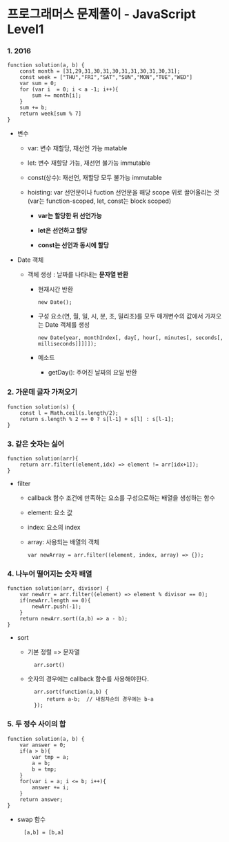 # 프로그래머스 문제풀이 - JavaScript Level1
### 1. 2016
    function solution(a, b) {
        const month = [31,29,31,30,31,30,31,31,30,31,30,31];
        const week = ["THU","FRI","SAT","SUN","MON","TUE","WED"]
        var sum = 0;
        for (var i  = 0; i < a -1; i++){
            sum += month[i];
        }
        sum += b;
        return week[sum % 7]
    }

- 변수

    - var: 변수 재할당, 재선언 가능 matable

    - let: 변수 재할당 가능, 재선언 불가능 immutable

    - const(상수): 재선언, 재할당 모두 불가능 immutable

    - hoisting: var 선언문이나 fuction 선언문을 해당 scope 위로 끌어올리는 것 (var는 function-scoped, let, const는 block scoped)

        - **var는 할당한 뒤 선언가능**

        - **let은 선언하고 할당**

        - **const는 선언과 동시에 할당**
  
- Date 객체

    - 객체 생성 : 날짜를 나타내는 **문자열 반환**
      - 현재시간 반환

            new Date();
      - 구성 요소(연, 월, 일, 시, 분, 초, 밀리초)를 모두 매개변수의 값에서 가져오는 Date 객체를 생성

            new Date(year, monthIndex[, day[, hour[, minutes[, seconds[, milliseconds]]]]]);
      - 메소드

        - getDay(): 주어진 날짜의 요일 반환
  
  
### 2. 가운데 글자 가져오기
    function solution(s) {
        const l = Math.ceil(s.length/2);
        return s.length % 2 == 0 ? s[l-1] + s[l] : s[l-1];
    }
    

### 3. 같은 숫자는 싫어
    function solution(arr){
        return arr.filter((element,idx) => element != arr[idx+1]);
    }

- filter

  - callback 함수 조건에 만족하는 요소를 구성으로하는 배열을 생성하는 함수
  
  - element: 요소 값
  
  - index: 요소의 index
  
  - array: 사용되는 배열의 객체
  
        var newArray = arr.filter((element, index, array) => {});


### 4. 나누어 떨어지는 숫자 배열
    function solution(arr, divisor) {
        var newArr = arr.filter((element) => element % divisor == 0);
        if(newArr.length == 0){
            newArr.push(-1);
        }
        return newArr.sort((a,b) => a - b);
    }
    
- sort
    - 기본 정렬 => 문자열
    
            arr.sort()
    - 숫자의 경우에는 callback 함수를 사용해야한다.
    
            arr.sort(function(a,b) {
                return a-b;  // 내림차순의 경우에는 b-a
            });
            
            
### 5. 두 정수 사이의 합
    function solution(a, b) {
        var answer = 0;
        if(a > b){
            var tmp = a;
            a = b;
            b = tmp;
        }
        for(var i = a; i <= b; i++){
            answer += i;
        }
        return answer;
    }
    
- swap 함수

        [a,b] = [b,a]
